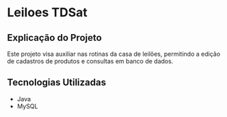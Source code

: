 # Leiloes TDSat

## Explicação do Projeto
Este projeto visa auxiliar nas rotinas da casa de leilões, 
permitindo a edição de cadastros de produtos e consultas em banco de dados.

## Tecnologias Utilizadas
- Java
- MySQL
